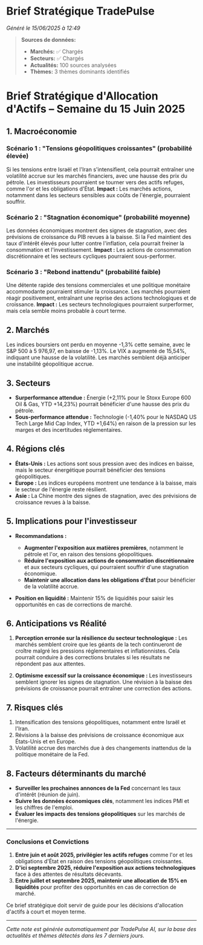 # Brief Stratégique TradePulse

*Généré le 15/06/2025 à 12:49*

> **Sources de données:**
> - **Marchés:** ✅ Chargés
> - **Secteurs:** ✅ Chargés
> - **Actualités:** 100 sources analysées
> - **Thèmes:** 3 thèmes dominants identifiés

# Brief Stratégique d'Allocation d'Actifs – Semaine du 15 Juin 2025

## 1. Macroéconomie

### Scénario 1 : "Tensions géopolitiques croissantes" (probabilité élevée)
Si les tensions entre Israël et l'Iran s'intensifient, cela pourrait entraîner une volatilité accrue sur les marchés financiers, avec une hausse des prix du pétrole. Les investisseurs pourraient se tourner vers des actifs refuges, comme l'or et les obligations d'État. **Impact :** Les marchés actions, notamment dans les secteurs sensibles aux coûts de l'énergie, pourraient souffrir.

### Scénario 2 : "Stagnation économique" (probabilité moyenne)
Les données économiques montrent des signes de stagnation, avec des prévisions de croissance du PIB revues à la baisse. Si la Fed maintient des taux d'intérêt élevés pour lutter contre l'inflation, cela pourrait freiner la consommation et l'investissement. **Impact :** Les actions de consommation discrétionnaire et les secteurs cycliques pourraient sous-performer.

### Scénario 3 : "Rebond inattendu" (probabilité faible)
Une détente rapide des tensions commerciales et une politique monétaire accommodante pourraient stimuler la croissance. Les marchés pourraient réagir positivement, entraînant une reprise des actions technologiques et de croissance. **Impact :** Les secteurs technologiques pourraient surperformer, mais cela semble moins probable à court terme.

## 2. Marchés

Les indices boursiers ont perdu en moyenne -1,3% cette semaine, avec le S&P 500 à 5 976,97, en baisse de -1,13%. Le VIX a augmenté de 15,54%, indiquant une hausse de la volatilité. Les marchés semblent déjà anticiper une instabilité géopolitique accrue. 

## 3. Secteurs

- **Surperformance attendue :** Énergie (+2,11% pour le Stoxx Europe 600 Oil & Gas, YTD +14,23%) pourrait bénéficier d'une hausse des prix du pétrole.
- **Sous-performance attendue :** Technologie (-1,40% pour le NASDAQ US Tech Large Mid Cap Index, YTD +1,64%) en raison de la pression sur les marges et des incertitudes réglementaires.

## 4. Régions clés

- **États-Unis :** Les actions sont sous pression avec des indices en baisse, mais le secteur énergétique pourrait bénéficier des tensions géopolitiques.
- **Europe :** Les indices européens montrent une tendance à la baisse, mais le secteur de l'énergie reste résilient.
- **Asie :** La Chine montre des signes de stagnation, avec des prévisions de croissance revues à la baisse.

## 5. Implications pour l'investisseur

- **Recommandations :** 
  - **Augmenter l'exposition aux matières premières**, notamment le pétrole et l'or, en raison des tensions géopolitiques.
  - **Réduire l'exposition aux actions de consommation discrétionnaire** et aux secteurs cycliques, qui pourraient souffrir d'une stagnation économique.
  - **Maintenir une allocation dans les obligations d'État** pour bénéficier de la volatilité accrue.

- **Position en liquidité :** Maintenir 15% de liquidités pour saisir les opportunités en cas de corrections de marché.

## 6. Anticipations vs Réalité

1. **Perception erronée sur la résilience du secteur technologique :** Les marchés semblent croire que les géants de la tech continueront de croître malgré les pressions réglementaires et inflationnistes. Cela pourrait conduire à des corrections brutales si les résultats ne répondent pas aux attentes.
   
2. **Optimisme excessif sur la croissance économique :** Les investisseurs semblent ignorer les signes de stagnation. Une révision à la baisse des prévisions de croissance pourrait entraîner une correction des actions.

## 7. Risques clés

1. Intensification des tensions géopolitiques, notamment entre Israël et l'Iran.
2. Révisions à la baisse des prévisions de croissance économique aux États-Unis et en Europe.
3. Volatilité accrue des marchés due à des changements inattendus de la politique monétaire de la Fed.

## 8. Facteurs déterminants du marché

- **Surveiller les prochaines annonces de la Fed** concernant les taux d'intérêt (réunion de juin).
- **Suivre les données économiques clés**, notamment les indices PMI et les chiffres de l'emploi.
- **Évaluer les impacts des tensions géopolitiques** sur les marchés de l'énergie.

---

### Conclusions et Convictions

1. **Entre juin et août 2025, privilégier les actifs refuges** comme l'or et les obligations d'État en raison des tensions géopolitiques croissantes.
2. **D'ici septembre 2025, réduire l'exposition aux actions technologiques** face à des attentes de résultats décevants.
3. **Entre juillet et septembre 2025, maintenir une allocation de 15% en liquidités** pour profiter des opportunités en cas de correction de marché. 

Ce brief stratégique doit servir de guide pour les décisions d'allocation d'actifs à court et moyen terme.

---

*Cette note est générée automatiquement par TradePulse AI, sur la base des actualités et thèmes détectés dans les 7 derniers jours.*
